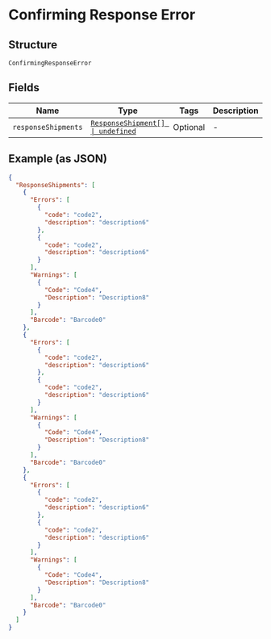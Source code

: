 
# Confirming Response Error

## Structure

`ConfirmingResponseError`

## Fields

| Name | Type | Tags | Description |
|  --- | --- | --- | --- |
| `responseShipments` | [`ResponseShipment[] \| undefined`](../../doc/models/response-shipment.md) | Optional | - |

## Example (as JSON)

```json
{
  "ResponseShipments": [
    {
      "Errors": [
        {
          "code": "code2",
          "description": "description6"
        },
        {
          "code": "code2",
          "description": "description6"
        }
      ],
      "Warnings": [
        {
          "Code": "Code4",
          "Description": "Description8"
        }
      ],
      "Barcode": "Barcode0"
    },
    {
      "Errors": [
        {
          "code": "code2",
          "description": "description6"
        },
        {
          "code": "code2",
          "description": "description6"
        }
      ],
      "Warnings": [
        {
          "Code": "Code4",
          "Description": "Description8"
        }
      ],
      "Barcode": "Barcode0"
    },
    {
      "Errors": [
        {
          "code": "code2",
          "description": "description6"
        },
        {
          "code": "code2",
          "description": "description6"
        }
      ],
      "Warnings": [
        {
          "Code": "Code4",
          "Description": "Description8"
        }
      ],
      "Barcode": "Barcode0"
    }
  ]
}
```

